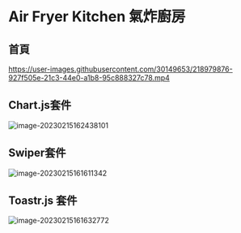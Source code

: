 # Air Fryer Kitchen 氣炸廚房

## 首頁


https://user-images.githubusercontent.com/30149653/218979876-927f505e-21c3-44e0-a1b8-95c888327c78.mp4

## Chart.js套件

![image-20230215162438101](https://i.imgur.com/24zSPDe.png)



## Swiper套件

![image-20230215161611342](https://i.imgur.com/6iJL1b2.png)



## Toastr.js 套件

![image-20230215161632772](https://i.imgur.com/DbHYk81.png)
